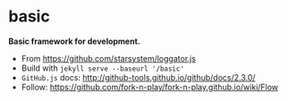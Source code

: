 # basic
**Basic framework for development.**

- From https://github.com/starsystem/loggator.js
- Build with `jekyll serve --baseurl '/basic'`
- `GitHub.js` docs: http://github-tools.github.io/github/docs/2.3.0/
- Follow: https://github.com/fork-n-play/fork-n-play.github.io/wiki/Flow

